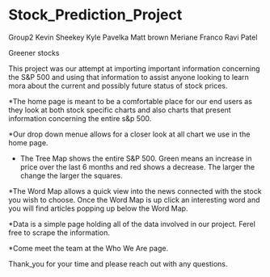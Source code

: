 # Stock_Prediction_Project

Group2
Kevin Sheekey
Kyle Pavelka
Matt brown
Meriane Franco
Ravi Patel

Greener stocks

  This project was our attempt at importing important information concerning the S&P 500 and using that information to assist anyone looking to learn mora about the 
current and possibly future status of stock prices.

*The home page is meant to be a comfortable place for our end users as they look at both stock specific charts and also charts that present information concerning the entire s&p 500.

*Our drop down menue allows for a closer look at all chart we use in the home page.

* The Tree Map shows the entire S&P 500. Green means an increase in price over the last 6 months and red shows a decrease. The larger the change the larger the squares. 

*The Word Map allows a quick view into the news connected with the stock you wish to choose. Once the Word Map is up click an interesting word and you will find articles popping up below the Word Map. 

*Data is a simple page holding all of the data involved in our project. Ferel free to scrape the information.

*Come meet the team at the Who We Are page.

Thank_you for your time and please reach out with any questions. 
